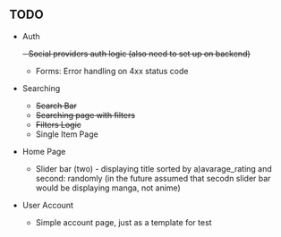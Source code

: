 ## TODO

- Auth

	~~-  Social providers auth logic (also need to set up on backend)~~
    -  Forms: Error handling on 4xx status code


- Searching

    -  ~~Search Bar~~
    -  ~~Searching page with filters~~
    -  ~~Filters Logic~~
    -  Single Item Page

 
- Home Page

	- Slider bar (two) - displaying title sorted by a)avarage_rating and second: randomly (in the future assumed that secodn slider bar would be displaying manga, not anime)

  

- User Account
	- Simple account page, just as a template for test
